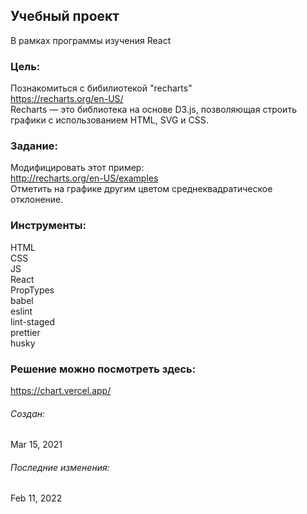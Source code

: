 ## Учебный проект

В рамках программы изучения React

### Цель:

Познакомиться с бибилиотекой "recharts"  
https://recharts.org/en-US/  
Recharts — это библиотека на основе D3.js, позволяющая строить графики с использованием HTML, SVG и CSS.

### Задание:

Модифицировать этот пример:  
http://recharts.org/en-US/examples  
Отметить на графике другим цветом среднеквадратическое отклонение.

### Инструменты:

HTML  
CSS  
JS  
React  
PropTypes  
babel  
eslint  
lint-staged  
prettier  
husky

### Решение можно посмотреть здесь:

https://chart.vercel.app/

###### Создан:

Mar 15, 2021

###### Последние изменения:

Feb 11, 2022
